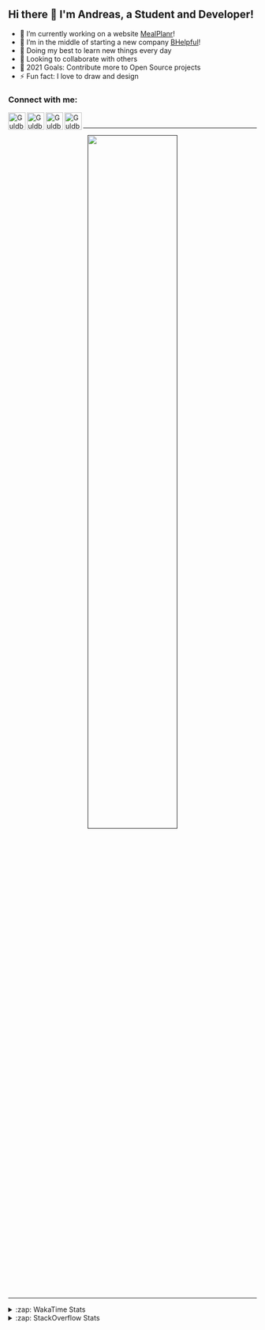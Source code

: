 ## Hi there 👋 I'm Andreas, a Student and Developer!

- 🔭 I’m currently working on a website [MealPlanr][MP]!
- 📑 I’m in the middle of starting a new company [BHelpful][BHelpful]!
- 🌱 Doing my best to learn new things every day
- 👯 Looking to collaborate with others
- 🥅 2021 Goals: Contribute more to Open Source projects
- ⚡ Fun fact: I love to draw and design

### Connect with me:

[<img align="left" alt="Guldberg | YouTube" width="35px" src="https://cdn1.iconfinder.com/data/icons/logotypes/32/youtube-512.png" />][youtube]
[<img align="left" alt="Guldberg | Twitter" width="35px" src="https://cdn1.iconfinder.com/data/icons/logotypes/32/square-twitter-512.png" />][twitter]
[<img align="left" alt="Guldberg | LinkedIn" width="35px" src="https://cdn1.iconfinder.com/data/icons/logotypes/32/square-linkedin-512.png" />][linkedin]
[<img align="left" alt="Guldberg | Instagram" width="35px" src="https://cdn2.iconfinder.com/data/icons/social-icons-33/128/Instagram-512.png" />][instagram]

<br />

---

<p align="center">
  <a href="">
    <img width="60% align="center" src="https://github-readme-stats.vercel.app/api?username=Andreasgdp&show_icons=true&count_private=true" />
  </a>
</p>

---

<details>
  <summary>:zap: WakaTime Stats</summary>

<br />

<!--START_SECTION:waka-->
![Profile Views](http://img.shields.io/badge/Profile%20Views-0-blue)

**I'm an Early 🐤** 

```text
🌞 Morning    234 commits    █████░░░░░░░░░░░░░░░░░░░░   22.01% 
🌆 Daytime    520 commits    ████████████░░░░░░░░░░░░░   48.92% 
🌃 Evening    291 commits    ██████░░░░░░░░░░░░░░░░░░░   27.38% 
🌙 Night      18 commits     ░░░░░░░░░░░░░░░░░░░░░░░░░   1.69%

```
📅 **I'm Most Productive on Sunday** 

```text
Monday       204 commits    ████░░░░░░░░░░░░░░░░░░░░░   19.19% 
Tuesday      115 commits    ██░░░░░░░░░░░░░░░░░░░░░░░   10.82% 
Wednesday    125 commits    ███░░░░░░░░░░░░░░░░░░░░░░   11.76% 
Thursday     111 commits    ██░░░░░░░░░░░░░░░░░░░░░░░   10.44% 
Friday       85 commits     ██░░░░░░░░░░░░░░░░░░░░░░░   8.0% 
Saturday     207 commits    ████░░░░░░░░░░░░░░░░░░░░░   19.47% 
Sunday       216 commits    █████░░░░░░░░░░░░░░░░░░░░   20.32%

```


📊 **This Week I Spent My Time On** 

```text
⌚︎ Time Zone: Europe/Copenhagen

💬 Programming Languages: 
TypeScript               4 hrs 22 mins       ██████████████████░░░░░░░   72.19% 
YAML                     39 mins             ██░░░░░░░░░░░░░░░░░░░░░░░   10.78% 
JSON                     22 mins             █░░░░░░░░░░░░░░░░░░░░░░░░   6.26% 
JavaScript               19 mins             █░░░░░░░░░░░░░░░░░░░░░░░░   5.44% 
Bash                     8 mins              ░░░░░░░░░░░░░░░░░░░░░░░░░   2.37%

🔥 Editors: 
VS Code                  6 hrs 3 mins        █████████████████████████   100.0%

🐱‍💻 Projects: 
Mealplanr-api            5 hrs 25 mins       ██████████████████████░░░   89.52% 
Mealplanr                23 mins             █░░░░░░░░░░░░░░░░░░░░░░░░   6.45% 
web-frontend-app         10 mins             ░░░░░░░░░░░░░░░░░░░░░░░░░   2.75% 
web-sources              3 mins              ░░░░░░░░░░░░░░░░░░░░░░░░░   1.01% 
robo-throw               0 secs              ░░░░░░░░░░░░░░░░░░░░░░░░░   0.27%

💻 Operating System: 
Mac                      3 hrs 33 mins       ██████████████░░░░░░░░░░░   58.69% 
Windows                  2 hrs 29 mins       ██████████░░░░░░░░░░░░░░░   41.04% 
Linux                    0 secs              ░░░░░░░░░░░░░░░░░░░░░░░░░   0.27%

```

**I Mostly Code in Python** 

```text
Python                   11 repos            █████████░░░░░░░░░░░░░░░░   39.29% 
C++                      4 repos             ███░░░░░░░░░░░░░░░░░░░░░░   14.29% 
TypeScript               2 repos             █░░░░░░░░░░░░░░░░░░░░░░░░   7.14% 
HTML                     2 repos             █░░░░░░░░░░░░░░░░░░░░░░░░   7.14% 
Batchfile                2 repos             █░░░░░░░░░░░░░░░░░░░░░░░░   7.14%

```



 Last Updated on 30/09/2021
<!--END_SECTION:waka-->


</details>

<details>
  <summary>:zap: StackOverflow Stats</summary>
  
  <br />
  
  [![Andreas G.D Petersen StackOverflow](https://github-readme-stackoverflow.vercel.app/?userID=11050308)](https://stackoverflow.com/users/11050308/andreas-g-d-petersen)


</details>

<br />


[twitter]: https://twitter.com/Guldberg20
[youtube]: https://www.youtube.com/channel/UCORVtLIFnURPEo_Fo-MGv8A
[instagram]: https://www.instagram.com/andreasgdp/
[linkedin]: https://www.linkedin.com/in/andreasgdp/
[MP]: https://mealplanr.bhelpful.net/
[BHelpful]: https://github.com/BHelpful
